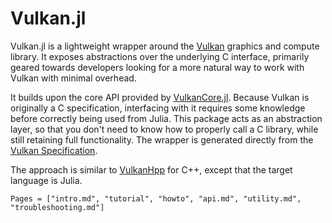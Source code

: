 # Vulkan.jl

Vulkan.jl is a lightweight wrapper around the [Vulkan](https://www.vulkan.org) graphics and compute library. It exposes abstractions over the underlying C interface, primarily geared towards developers looking for a more natural way to work with Vulkan with minimal overhead.

It builds upon the core API provided by [VulkanCore.jl](https://github.com/JuliaGPU/VulkanCore.jl/). Because Vulkan is originally a C specification, interfacing with it requires some knowledge before correctly being used from Julia. This package acts as an abstraction layer, so that you don't need to know how to properly call a C library, while still retaining full functionality. The wrapper is generated directly from the [Vulkan Specification](https://www.khronos.org/registry/vulkan/).

The approach is similar to [VulkanHpp](https://github.com/KhronosGroup/Vulkan-Hpp) for C++, except that the target language is Julia.

```@contents
Pages = ["intro.md", "tutorial", "howto", "api.md", "utility.md", "troubleshooting.md"]
```

